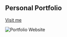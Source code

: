 ## Personal Portfolio

 [Visit me](https://shadi-portfolio-v3.herokuapp.com/)

![Portfolio Website](https://i.ibb.co/WgPMpts/image.png)



